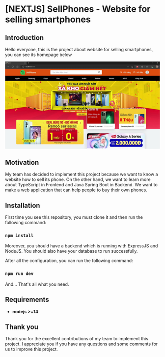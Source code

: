 # [NEXTJS] SellPhones - Website for selling smartphones

## Introduction

Hello everyone, this is the project about website for selling smartphones, you can see its homepage below

<p align="center">
    <img src="demo/home.png" width="800"/>
</p>

## Motivation

My team has decided to implement this project because we want to know a website how to sell its phone. On the other hand, we want to learn more about TypeScript in Frontend and Java Spring Boot in Backend. We want to make a web application that can help people to buy their own phones.

## Installation

First time you see this repository, you must clone it and then run the following command:

### `npm install`

Moreover, you should have a backend which is running with ExpressJS and NodeJS. You should also have your database to run successfully.

After all the configuration, you can run the following command:

### `npm run dev`

And... That's all what you need.

## Requirements

- **nodejs >=14**

## Thank you

Thank you for the excellent contributions of my team to implement this project. I appreciate you if you have any questions and some comments for us to improve this project.
